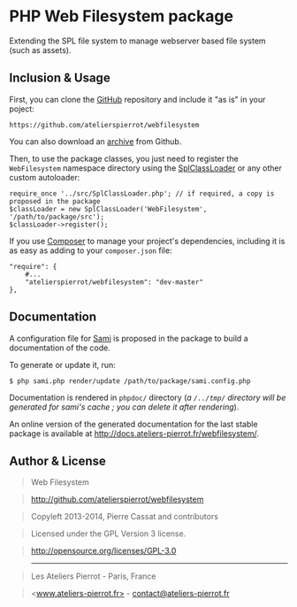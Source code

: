PHP Web Filesystem package
===========================

Extending the SPL file system to manage webserver based file system (such as assets).

## Inclusion & Usage

First, you can clone the [GitHub](https://github.com/atelierspierrot/webfilesystem) repository
and include it "as is" in your poject:

    https://github.com/atelierspierrot/webfilesystem

You can also download an [archive](https://github.com/atelierspierrot/webfilesystem/downloads)
from Github.

Then, to use the package classes, you just need to register the `WebFilesystem` namespace directory
using the [SplClassLoader](https://gist.github.com/jwage/221634) or any other custom autoloader:

    require_once '../src/SplClassLoader.php'; // if required, a copy is proposed in the package
    $classLoader = new SplClassLoader('WebFilesystem', '/path/to/package/src');
    $classLoader->register();

If you use [Composer](http://getcomposer.org/) to manage your project's dependencies, including it
is as easy as adding to your `composer.json` file:

    "require": {
        #...
        "atelierspierrot/webfilesystem": "dev-master"
    },


## Documentation

A configuration file for [Sami](https://github.com/fabpot/Sami) is proposed in the package to
build a documentation of the code.

To generate or update it, run:

    $ php sami.php render/update /path/to/package/sami.config.php

Documentation is rendered in `phpdoc/` directory (*a `/../tmp/` directory will be generated for
sami's cache ; you can delete it after rendering*).

An online version of the generated documentation for the last stable package is available
at <http://docs.ateliers-pierrot.fr/webfilesystem/>.


## Author & License

>    Web Filesystem

>    http://github.com/atelierspierrot/webfilesystem

>    Copyleft 2013-2014, Pierre Cassat and contributors

>    Licensed under the GPL Version 3 license.

>    http://opensource.org/licenses/GPL-3.0

>    ----

>    Les Ateliers Pierrot - Paris, France

>    <www.ateliers-pierrot.fr> - <contact@ateliers-pierrot.fr>
